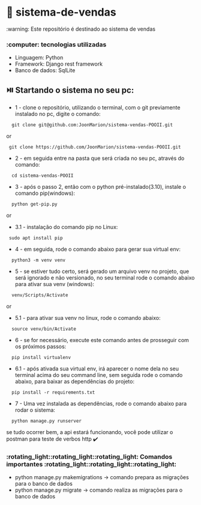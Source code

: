 # 📍 sistema-de-vendas

<p>:warning: Este repositório é destinado ao sistema de vendas<p/>
<h3>:computer: tecnologias utilizadas</h3>
<ul>
  <li>Linguagem: Python</li>
  <li>Framework: Django rest framework</li>
  <li>Banco de dados: SqlLite</li>
</ul>


## :play_or_pause_button: Startando o sistema no seu pc:

* 1 - clone o repositório, utilizando o terminal, com o git previamente instalado no pc, digite o comando:

```
  git clone git@github.com:JoonMarion/sistema-vendas-POOII.git
```
or

```
 git clone https://github.com/JoonMarion/sistema-vendas-POOII.git
```

* 2 - em seguida entre na pasta que será criada no seu pc, através do comando:
```
  cd sistema-vendas-POOII
```

* 3 - após o passo 2, então com o python pré-instalado(3.10), instale o comando pip(windows):

```
  python get-pip.py
```
or
* 3.1 - instalação do comando pip no Linux:
```
 sudo apt install pip
```

* 4 - em seguida, rode o comando abaixo para gerar sua virtual env:
```
  python3 -m venv venv
```

* 5 - se estiver tudo certo, será gerado um arquivo venv no projeto, que será ignorado e não versionado, no seu terminal rode o comando abaixo para ativar sua venv (windows):

```
  venv/Scripts/Activate
```
or
* 5.1 - para ativar sua venv no linux, rode o comando abaixo:

```
  source venv/bin/Activate
```
* 6 - se for necessário, execute este comando antes de prosseguir com os próximos passos:
```
  pip install virtualenv
```
* 6.1 - após ativada sua virtual env, irá aparecer o nome dela no seu terminal acima do seu command line, sem seguida rode o comando abaixo, para baixar as dependências do projeto:
```
  pip install -r requirements.txt
```

* 7 - Uma vez instalada as dependências, rode o comando abaixo para rodar o sistema:
```
  python manage.py runserver
```

<p> se tudo ocorrer bem, a api estará funcionando, você pode utilizar o postman para teste de verbos http ✔️ <p/>


<h3>:rotating_light::rotating_light::rotating_light: Comandos importantes :rotating_light::rotating_light::rotating_light:</h3>
<ul>
  <li>python manage.py makemigrations -> comando prepara as migrações para o banco de dados</li>
  <li>python manage.py migrate -> comando realiza as migrações para o banco de dados</li>
</ul>

